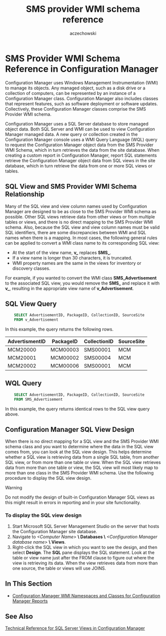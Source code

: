 ﻿---
title: SMS provider WMI schema reference
titleSuffix: Configuration Manager
description: How Configuration Manager uses Windows Management Instrumentation (WMI) to manage its objects.
ms.date: 04/30/2019
ms.prod: configuration-manager
ms.technology: configmgr-other #app client compliance hybrid osd protect sum
ms.topic: conceptual
ms.collection: M365-identity-device-management
ms.assetid: fbce5da1-e33a-49b9-ab0a-5290a7ef2592
author: aczechowski
ms.author: aaroncz
manager: dougeby
---

# SMS Provider WMI Schema Reference in Configuration Manager

Configuration Manager uses Windows Management Instrumentation (WMI) to manage its objects. Any managed object, such as a disk drive or a collection of computers, can be represented by an instance of a Configuration Manager class. Configuration Manager also includes classes that represent features, such as software deployment or software updates. Collectively, these Configuration Manager classes comprise the SMS Provider WMI schema.

Configuration Manager uses a SQL Server database to store managed object data. Both SQL Server and WMI can be used to view Configuration Manager managed data. A new query or collection created in the Configuration Manager console uses a WMI Query Language (WQL) query to request the Configuration Manager object data from the SMS Provider WMI Schema, which in turn retrieves the data from the site database. When creating a custom report in Configuration Manager, report SQL statements retrieve the Configuration Manager object data from SQL views in the site database, which in turn retrieve the data from one or more SQL views or tables.

## SQL View and SMS Provider WMI Schema Relationship

Many of the SQL view and view column names used by Configuration Manager are designed to be as close to the SMS Provider WMI schema as possible. Other SQL views retrieve data from other views or from multiple tables or views, and there is no direct mapping to the SMS Provider WMI schema. Also, because the SQL view and view column names must be valid SQL identifiers, there are some discrepancies between WMI and SQL names when there is a mapping. In most cases, the following general rules can be applied to convert a WMI class name to its corresponding SQL view:

- At the start of the view name, **v_** replaces **SMS_**.
- If a view name is longer than 30 characters, it is truncated.
- WMI property names are the same in the views for inventory or discovery classes.

For example, if you wanted to convert the WMI class **SMS_Advertisement** to the associated SQL view, you would remove the **SMS_** and replace it with **v_**, resulting in the appropriate view name of **v_Advertisement**.

## SQL View Query

```sql
    SELECT AdvertisementID, PackageID, CollectionID, SourceSite 
    FROM v_Advertisement 
```

In this example, the query returns the following rows.

|AdvertismentID|PackageID|CollectionID|SourceSite|
|--- |--- |--- |--- |
|MCM20000|MCM00003|SMS00001|MCM|
|MCM20001|MCM00002|SMS00004|MCM|
|MCM20002|MCM00006|SMS00001|MCM|

## WQL Query

```sql
    SELECT AdvertisementID, PackageID, CollectionID, SourceSite 
    FROM SMS_Advertisement 
```

In this example, the query returns identical rows to the SQL view query above.

## Configuration Manager SQL View Design

When there is no direct mapping for a SQL view and the SMS Provider WMI schema class and you want to determine where the data in the SQL view comes from, you can look at the SQL view design. This helps determine whether a SQL view is retrieving data from a single SQL table, from another SQL view, or from more than one table or view. When the SQL view retrieves data from more than one table or view, the SQL view will most likely map to more than one class in the SMS Provider WMI schema. Use the following procedure to display the SQL view design.

> [!WARNING]
> Do not modify the design of built-in Configuration Manager SQL views as this might result in errors in reporting and in your site functionality.

### To display the SQL view design

1. Start Microsoft SQL Server Management Studio on the server that hosts the Configuration Manager site database.
1. Navigate to *\<Computer Name\>* **\\ Databases \\** *\<Configuration Manager database name\>* **\\ Views**.
1. Right-click the SQL view in which you want to see the design, and then select **Design**. The **SQL** pane displays the SQL statement. Look at the table or view name just after the FROM clause to figure out where the view is retrieving its data. When the view retrieves data from more than one source, the table or views will use JOINS.

## In This Section

- [Configuration Manager WMI Namespaces and Classes for Configuration Manager Reports](wmi-namespaces-classes-configuration-manager-reports.md)

## See Also

[Technical Reference for SQL Server Views in Configuration Manager](technical-reference-sql-server-views-configuration-manager.md)